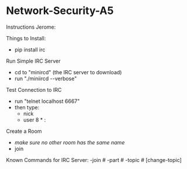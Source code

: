 # Network-Security-A5

Instructions Jerome:

Things to Install:
- pip install irc

Run Simple IRC Server
- cd to "minircd" (the IRC server to download)
 - run "./miniircd --verbose"
 
Test Connection to IRC
 - run "telnet localhost 6667"
 - then type:
    - nick <name>
    - user <name> 8 * : <more-name>
    
Create a Room
 - *make sure no other room has the same name*
 - join <new-room-name>
 
 Known Commands for IRC Server:
 -join #<room-name>
 -part #<room-name>
 -topic #<room-name> [change-topic]
